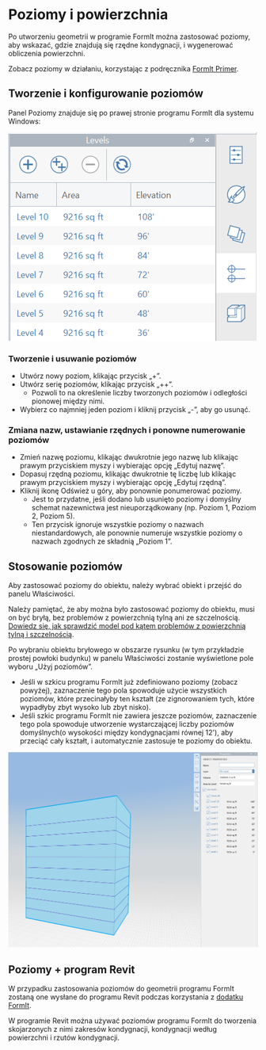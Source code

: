 # Poziomy i powierzchnia

Po utworzeniu geometrii w programie FormIt można zastosować poziomy, aby wskazać, gdzie znajdują się rzędne kondygnacji, i wygenerować obliczenia powierzchni.

Zobacz poziomy w działaniu, korzystając z podręcznika [FormIt Primer](../formit-primer/part-i/adding-floors-with-levels.md).

## Tworzenie i konfigurowanie poziomów

Panel Poziomy znajduje się po prawej stronie programu FormIt dla systemu Windows:

![](../.gitbook/assets/20191217-levels-panel-1.png)

### Tworzenie i usuwanie poziomów

* Utwórz nowy poziom, klikając przycisk „+”.
* Utwórz serię poziomów, klikając przycisk „++”.
   * Pozwoli to na określenie liczby tworzonych poziomów i odległości pionowej między nimi.
* Wybierz co najmniej jeden poziom i kliknij przycisk „-”, aby go usunąć.

### Zmiana nazw, ustawianie rzędnych i ponowne numerowanie poziomów

* Zmień nazwę poziomu, klikając dwukrotnie jego nazwę lub klikając prawym przyciskiem myszy i wybierając opcję „Edytuj nazwę”.
* Dopasuj rzędną poziomu, klikając dwukrotnie tę liczbę lub klikając prawym przyciskiem myszy i wybierając opcję „Edytuj rzędną”.
* Kliknij ikonę Odśwież u góry, aby ponownie ponumerować poziomy.
   * Jest to przydatne, jeśli dodano lub usunięto poziomy i domyślny schemat nazewnictwa jest nieuporządkowany (np. Poziom 1, Poziom 2, Poziom 5).
   * Ten przycisk ignoruje wszystkie poziomy o nazwach niestandardowych, ale ponownie numeruje wszystkie poziomy o nazwach zgodnych ze składnią „Poziom 1”.

## Stosowanie poziomów

Aby zastosować poziomy do obiektu, należy wybrać obiekt i przejść do panelu Właściwości.

Należy pamiętać, że aby można było zastosować poziomy do obiektu, musi on być bryłą, bez problemów z powierzchnią tylną ani ze szczelnością. [Dowiedz się, jak sprawdzić model pod kątem problemów z powierzchnią tylną i szczelnością](https://formit.autodesk.com/blog/post/repairing-solid-models).

Po wybraniu obiektu bryłowego w obszarze rysunku (w tym przykładzie prostej powłoki budynku) w panelu Właściwości zostanie wyświetlone pole wyboru „Użyj poziomów”.

* Jeśli w szkicu programu FormIt już zdefiniowano poziomy (zobacz powyżej), zaznaczenie tego pola spowoduje użycie wszystkich poziomów, które przecinałyby ten kształt (ze zignorowaniem tych, które wypadłyby zbyt wysoko lub zbyt nisko).
* Jeśli szkic programu FormIt nie zawiera jeszcze poziomów, zaznaczenie tego pola spowoduje utworzenie wystarczającej liczby poziomów domyślnych(o wysokości między kondygnacjami równej 12'), aby przeciąć cały kształt, i automatycznie zastosuje te poziomy do obiektu.

![](../.gitbook/assets/20191217-properties-panel.png)

## Poziomy + program Revit

W przypadku zastosowania poziomów do geometrii programu FormIt zostaną one wysłane do programu Revit podczas korzystania z [dodatku FormIt](https://formit.autodesk.com/page/formit-revit).

W programie Revit można używać poziomów programu FormIt do tworzenia skojarzonych z nimi zakresów kondygnacji, kondygnacji według powierzchni i rzutów kondygnacji.
